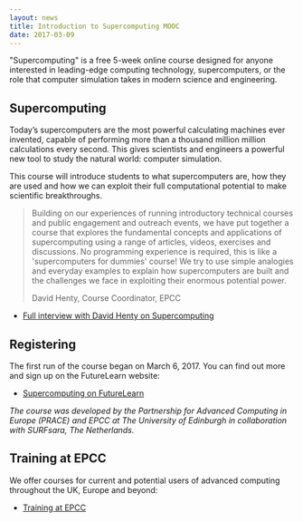 ```yaml
---
layout: news
title: Introduction to Supercomputing MOOC
date: 2017-03-09
---
```


"Supercomputing" is a free 5-week online course designed for anyone interested in leading-edge computing technology, supercomputers, or the role that computer simulation takes in modern science and engineering.

## Supercomputing

Today’s supercomputers are the most powerful calculating machines ever invented, capable of performing more than a thousand million million calculations every second. This gives scientists and engineers a powerful new tool to study the natural world: computer simulation.

This course will introduce students to what supercomputers are, how they are used and how we can exploit their full computational potential to make scientific breakthroughs.

> Building on our experiences of running introductory technical
> courses and public engagement and outreach events, we have put
> together a course that explores the fundamental concepts and
> applications of supercomputing using a range of articles, videos,
> exercises and discussions. No programming experience is required,
> this is like a 'supercomputers for dummies' course! We try to
> use simple analogies and everyday examples to explain how
> supercomputers are built and the challenges we face in exploiting
> their enormous potential power.
> 
> David Henty, Course Coordinator, EPCC

* [Full interview with David Henty on Supercomputing](http://www.ed.ac.uk/alumni/services/news/news/moocs-discover-the-world-of-the-super-computer)

## Registering 

The first run of the course began on March 6, 2017. You can find out more and sign up on
the FutureLearn website:

* [Supercomputing on FutureLearn](http://www.futurelearn.com/courses/supercomputing)

*The course was developed by the Partnership for Advanced Computing in Europe
(PRACE) and EPCC at The University of Edinburgh in collaboration with
SURFsara, The Netherlands.*

## Training at EPCC

We offer courses for current and potential users of advanced computing throughout
the UK, Europe and beyond:

* [Training at EPCC](http://www.epcc.ed.ac.uk/education-training)


